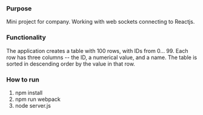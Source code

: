 ### Purpose

Mini project for company. Working with web sockets connecting to Reactjs.

### Functionality

The application creates a table with 100 rows, with IDs from 0... 99. Each row has three columns -- the ID, a numerical value, and a name. The table is sorted in descending order by the value in that row.

### How to run

1. npm install
2. npm run webpack
3. node server.js
